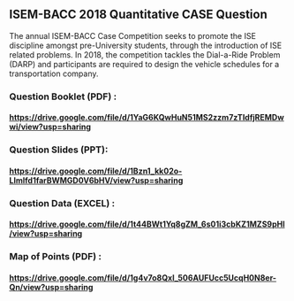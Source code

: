 ## ISEM-BACC 2018 Quantitative CASE Question

The annual ISEM-BACC Case Competition seeks to promote the ISE discipline amongst pre-University students, through the introduction of ISE related problems. In 2018, the competition tackles the Dial-a-Ride Problem (DARP) and participants are required to design the vehicle schedules for a transportation company. 

### Question Booklet (PDF) :
#### https://drive.google.com/file/d/1YaG6KQwHuN51MS2zzm7zTIdfjREMDwwi/view?usp=sharing

### Question Slides (PPT):
#### https://drive.google.com/file/d/1Bzn1_kk02o-Llmlfd1farBWMGD0V6bHV/view?usp=sharing

### Question Data (EXCEL) :
#### https://drive.google.com/file/d/1t44BWt1Yq8gZM_6s01i3cbKZ1MZS9pHl/view?usp=sharing

### Map of Points (PDF) :
#### https://drive.google.com/file/d/1g4v7o8Qxl_506AUFUcc5UcqH0N8er-Qn/view?usp=sharing
